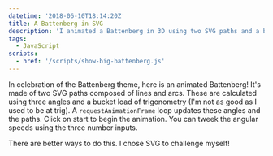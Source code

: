 ```yaml
---
datetime: '2018-06-10T18:14:20Z'
title: A Battenberg in SVG
description: 'I animated a Battenberg in 3D using two SVG paths and a bucket load of trigonometry.'
tags:
  - JavaScript
scripts:
  - href: '/scripts/show-big-battenberg.js'
---
```

In celebration of the Battenberg theme, here is an animated Battenberg! It's
made of two SVG paths composed of lines and arcs. These are calculated using
three angles and a bucket load of trigonometry (I'm not as good as I used to be
at trig). A `requestAnimationFrame` loop updates these angles and the paths.
Click on start to begin the animation. You can tweek the angular speeds using
the three number inputs.

There are better ways to do this. I chose SVG to challenge myself!
